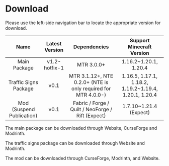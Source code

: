 # Download

Please use the left-side navigation bar to locate the appropriate version for download.

|           Name            | Latest Version |                         Dependencies                         |               Support Minecraft Version               |
| :-----------------------: | :------------: | :----------------------------------------------------------: | :---------------------------------------------------: |
|       Main Package        | v1.2-hotfix-1  |                          MTR 3.0.0+                          |                 1.16.2~1.20.1, 1.20.4                 |
|   Traffic Signs Package   |      v0.1      | MTR 3.1.12+, NTE 0.2.0+ (NTE is only required for MTR 4.0.0-) | 1.16.5, 1.17.1, 1.18.2, 1.19.2~1.19.4, 1.20.1, 1.20.4 |
| Mod (Suspend Publication) |      v0.1      |      Fabric / Forge / Quilt / NeoForge / Rift (Expect)       |                1.7.10~1.21.4 (Expect)                 |

The main package can be downloaded through Website, CurseForge and Modrinth.

The traffic signs package can be downloaded through Website and Modrinth.

The mod can be downloaded through CurseForge, Modrinth, and Website.